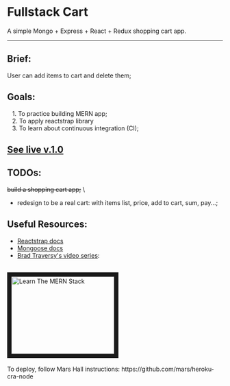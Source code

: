 # Fullstack Cart
A simple Mongo + Express + React + Redux shopping cart app.
___

## Brief:
User can add items to cart and delete them;

## Goals:
&nbsp;&nbsp; 1. To practice building MERN app; \
&nbsp;&nbsp; 2. To apply reactstrap library \
&nbsp;&nbsp; 3. To learn about continuous integration (CI);

## [See live v.1.0](https://mern-cart.herokuapp.com)


## TODOs:
~~build a shopping cart app;~~ \
* redesign to be a real cart: with items list, price, add to cart, sum, pay...;

## Useful Resources:
* [Reactstrap docs](https://reactstrap.github.io/)
* [Mongoose docs](https://mongoosejs.com/docs/guides.html)
* [Brad Traversy's video series](https://www.youtube.com/watch?v=PBTYxXADG_k&list=PLillGF-RfqbbiTGgA77tGO426V3hRF9iE):
<br>
<a href="http://www.youtube.com/watch?feature=player_embedded&v=PBTYxXADG_k
" target="_blank"><img src="http://img.youtube.com/vi/PBTYxXADG_k/0.jpg" 
alt="Learn The MERN Stack" width="240" height="180" border="10" /></a> <br>
<br>
To deploy, follow Mars Hall instructions: https://github.com/mars/heroku-cra-node



